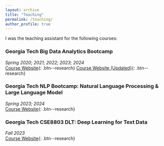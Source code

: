 ```yaml
---
layout: archive
title: "Teaching"
permalink: /teaching/
author_profile: true
---
```


I was the teaching assistant for the following courses:

### Georgia Tech Big Data Analytics Bootcamp  
*Spring 2020; 2021; 2022; 2023; 2024*  
[<i class="fas fa-fw fa-link" aria-hidden="true"></i>Course Website](http://chaozhang.org/bigdata-bootcamp/){: .btn--research}
[<i class="fas fa-fw fa-link" aria-hidden="true"></i>Course Website (Updated)](https://yinghao-li.github.io/bigdata-bootcamp/){: .btn--research}

### Georgia Tech NLP Bootcamp: Natural Language Processing & Large Language Model  
*Spring 2023; 2024*  
[<i class="fas fa-fw fa-link" aria-hidden="true"></i>Course Website](http://chaozhang.org/course/nlp-bootcamp.html){: .btn--research}

### Georgia Tech CSE8803 DLT: Deep Learning for Text Data  
*Fall 2023*  
[<i class="fas fa-fw fa-link" aria-hidden="true"></i>Course Website](http://chaozhang.org/course/cse8803-23f.html){: .btn--research}
